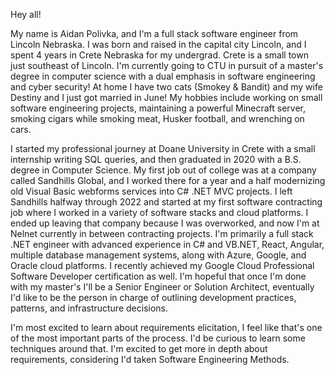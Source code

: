 Hey all!

My name is Aidan Polivka, and I'm a full stack software engineer from
Lincoln Nebraska. I was born and raised in the capital city Lincoln, and
I spent 4 years in Crete Nebraska for my undergrad. Crete is a small
town just southeast of Lincoln. I'm currently going to CTU in pursuit of
a master's degree in computer science with a dual emphasis in software
engineering and cyber security! At home I have two cats (Smokey &
Bandit) and my wife Destiny and I just got married in June! My hobbies
include working on small software engineering projects, maintaining a
powerful Minecraft server, smoking cigars while smoking meat, Husker
football, and wrenching on cars.

I started my professional journey at Doane University in Crete with a
small internship writing SQL queries, and then graduated in 2020 with a
B.S. degree in Computer Science. My first job out of college was at a
company called Sandhills Global, and I worked there for a year and a
half modernizing old Visual Basic webforms services into C# .NET MVC
projects. I left Sandhills halfway through 2022 and started at my first
software contracting job where I worked in a variety of software stacks
and cloud platforms. I ended up leaving that company because I was
overworked, and now I'm at Nelnet currently in between contracting
projects. I'm primarily a full stack .NET engineer with advanced
experience in C# and VB.NET, React, Angular, multiple database
management systems, along with Azure, Google, and Oracle cloud
platforms. I recently achieved my Google Cloud Professional Software
Developer certification as well. I'm hopeful that once I'm done with my
master's I'll be a Senior Engineer or Solution Architect, eventually I'd
like to be the person in charge of outlining development practices,
patterns, and infrastructure decisions.

I'm most excited to learn about requirements elicitation, I feel like
that's one of the most important parts of the process. I'd be curious to
learn some techniques around that. I'm excited to get more in depth
about requirements, considering I'd taken Software Engineering Methods.
